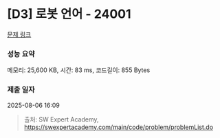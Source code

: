# [D3] 로봇 언어 - 24001 

[문제 링크](https://swexpertacademy.com/main/code/problem/problemDetail.do?contestProbId=AZVqPrHaAy_HBIOy) 

### 성능 요약

메모리: 25,600 KB, 시간: 83 ms, 코드길이: 855 Bytes

### 제출 일자

2025-08-06 16:09



> 출처: SW Expert Academy, https://swexpertacademy.com/main/code/problem/problemList.do